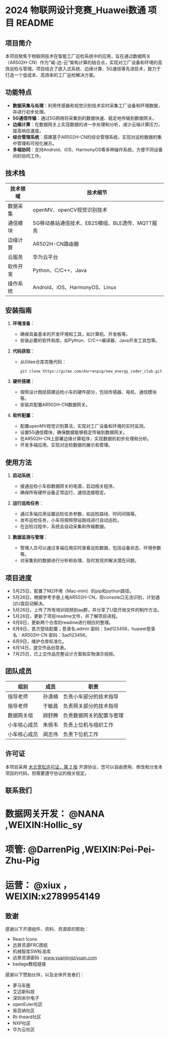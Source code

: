 # 2024 物联网设计竞赛_Huawei数通 项目 README

## 项目简介
本项目聚焦于物联网技术在智能工厂巡检系统中的应用，旨在通过数据网关（AR502H-CN）作为“端-边-云”架构计算的结合点，实现对工厂设备和环境的高效巡检与管理。项目结合了嵌入式系统、边缘计算、5G通信等先进技术，致力于打造一个低成本、高效率的工厂巡检解决方案。

## 功能特点
- **数据采集与处理**：利用传感器和视觉识别技术实时采集工厂设备和环境数据，并进行初步处理。
- **5G通信传输**：通过5G网络将采集到的数据快速、稳定地传输到数据网关。
- **边缘计算**：在数据网关上实现数据的进一步处理和分析，减少云端计算压力，提高响应速度。
- **综合管理系统**：搭建基于AR502H-CN的综合管理系统，实现对巡检数据的集中管理和可视化展示。
- **多端协同**：支持Android、iOS、HarmonyOS等多种操作系统，方便不同设备间的协同工作。

## 技术栈
| 技术领域 | 技术细节 |
| --- | --- |
| 数据采集 | openMV、openCV视觉识别技术 |
| 通信模块 | 5G移动基站通信技术、EB25模组、BLE透传、MQTT服务 |
| 边缘计算 | AR502H-CN路由器 |
| 云服务 | 华为云平台 |
| 软件开发 | Python、C/C++、Java |
| 操作系统 | Android、iOS、HarmonyOS、Linux |

## 安装指南
1. **环境准备**：
   - 确保具备基本的开发环境和工具，如计算机、开发板等。
   - 安装必要的软件和库，如Python、C/C++编译器、Java开发工具包等。

2. **代码获取**：
   - 从Gitee仓库克隆代码：
     ```
     git clone https://gitee.com/darrenpig/new_energy_coder_club.git
     ```

3. **硬件搭建**：
   - 按照设计图纸搭建巡检小车的硬件部分，包括传感器、电机、通信模块等。
   - 安装并配置AR502H-CN数据网关。

4. **软件配置**：
   - 配置openMV视觉识别算法，实现对工厂设备和环境的实时监测。
   - 设置5G通信模块，确保数据能够稳定传输到数据网关。
   - 在AR502H-CN上部署边缘计算程序，实现数据的初步处理和分析。
   - 开发多端应用，实现对巡检数据的展示和管理。

## 使用方法
1. **启动系统**：
   - 接通巡检小车和数据网关的电源，启动相关程序。
   - 确保所有硬件设备正常运行，通信连接稳定。

2. **运行巡检任务**：
   - 通过多端应用设置巡检任务参数，如巡检路线、时间间隔等。
   - 发布巡检任务，小车将按照预设路线进行自动巡检。
   - 在巡检过程中，系统会自动采集和传输数据。

3. **数据监测与管理**：
   - 管理人员可以通过多端应用实时查看巡检数据，包括设备状态、环境参数等。
   - 对采集到的数据进行分析和处理，及时发现并解决潜在问题。

## 项目进度
- 5月25日，配置了M2环境（Mac-mini）的pip和python路径。
- 5月26日，根据参考手册上电AR502H-CN，但console口无法识别，计划通过U盘启动解决。
- 5月26日，上传了所有培训视频到qq群，并分享了U盘开局文件的制作方法。
- 5月26日，更新了项目readme文件，并了解项目进程。
- 6月8日，更新两个仓库的readme进行相应的整理。
- 6月8日，首次登陆配置；登录名:admin  密码：Sad123456，huawei登录名：AR502H-CN  密码：Sad123456。
- 6月9日，维护仓库标准化。
- 6月14日，提交作品创意表。
- 7月25日，已上交作品完整设计方案和实物演示视频。

## 团队成员
| 组别 | 成员 | 职责 |
| --- | --- | --- |
| 指导老师 | 孙潇楠 | 负责小车部分的技术指导 |
| 指导老师 | 于敏昌 | 负责网关部分的技术指导 |
| 数据网关组 | 顾舒腾 | 负责数据网关的配置与管理 |
| 小车核心成员 | 朱佩韦 | 负责上位机与组织工作 |
| 小车核心成员 | 闻志伟 | 负责下位机工作 |

## 许可证
本项目采用 [木兰宽松许可证，第 2 版](LICENSE.md) 开源协议，您可以自由使用、修改和分发本项目的代码，但需要遵守协议的相关规定。

## 联系我们

# 数据网关开发： @NANA ,WEIXIN:Hollic_sy
# 项管:  @DarrenPig ,WEIXIN:Pei-Pei-Zhu-Pig
# 运营：   @xiux ，WEIXIN:x2789954149 

## 致谢
感谢以下开源组件、资料、资源库的帮助：
- React Icons
- 远景资源FRC图纸
- 机械智库SW标准库
- 远景资源密码：www.yuanjingziyuan.com
- badage教程链接

感谢以下赞助伙伴，以及全体开发者们：
- 萝马车圈
- 艾迈斯科技
- 深圳米尔电子
- openEuler社区
- 易百纳社区
- Rt-theard社区
- NXP社区
- 华为云社区